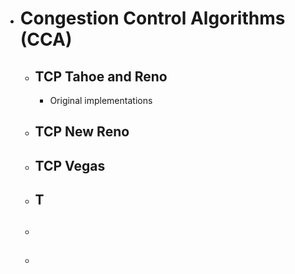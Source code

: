 - # Congestion Control Algorithms (CCA)
	- ## TCP Tahoe and Reno
		- Original implementations
	- ## TCP New Reno
	- ## TCP Vegas
	- ## T
	- ##
	- ##